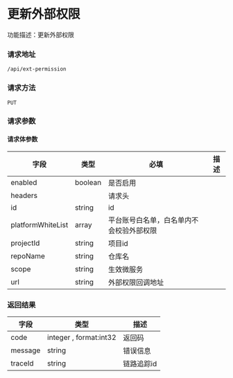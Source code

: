 # 更新外部权限
功能描述：更新外部权限

### 请求地址
```
/api/ext-permission
```

### 请求方法
`PUT`
### 请求参数



#### 请求体参数
| 字段 | 类型 | 必填 | 描述 |
| -------- | -------- | -------- | -------- |
| enabled     | boolean   | 是否启用 |
| headers     |    | 请求头 |
| id     | string   | id |
| platformWhiteList     | array<string>   | 平台账号白名单，白名单内不会校验外部权限 |
| projectId     | string   | 项目id |
| repoName     | string   | 仓库名 |
| scope     | string   | 生效微服务 |
| url     | string   | 外部权限回调地址 |

### 返回结果
| 字段 | 类型 | 描述 |
| -------- | -------- | -------- |
| code     | integer , format:int32  | 返回码 |
| message     | string   | 错误信息 |
| traceId     | string   | 链路追踪id |

